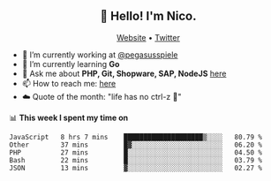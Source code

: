 <h2 align="center">👋 Hello! I'm Nico.</h2>
<p align="center">
  <a href="https://gruselhaus.com">Website</a> •
  <a href="https://twitter.com/NicoFinkernagel">Twitter</a>
</p>


- 🔭 I’m currently working at [@pegasusspiele](https://github.com/pegasusspiele)
- 🌱 I’m currently learning **Go**
- 💬 Ask me about **PHP, Git, Shopware, SAP, NodeJS** [here](https://github.com/gruselhaus/gruselhaus/issues)
- 📫 How to reach me: [here](https://github.com/gruselhaus/gruselhaus/issues)
- ☁️ Quote of the month: "life has no ctrl-z 🌴"

📊 **This week I spent my time on**
<!--START_SECTION:waka-->
```text
JavaScript   8 hrs 7 mins    ████████████████████▒░░░░   80.79 % 
Other        37 mins         █▓░░░░░░░░░░░░░░░░░░░░░░░   06.20 % 
PHP          27 mins         █░░░░░░░░░░░░░░░░░░░░░░░░   04.50 % 
Bash         22 mins         █░░░░░░░░░░░░░░░░░░░░░░░░   03.79 % 
JSON         13 mins         ▓░░░░░░░░░░░░░░░░░░░░░░░░   02.27 % 
```
<!--END_SECTION:waka-->
